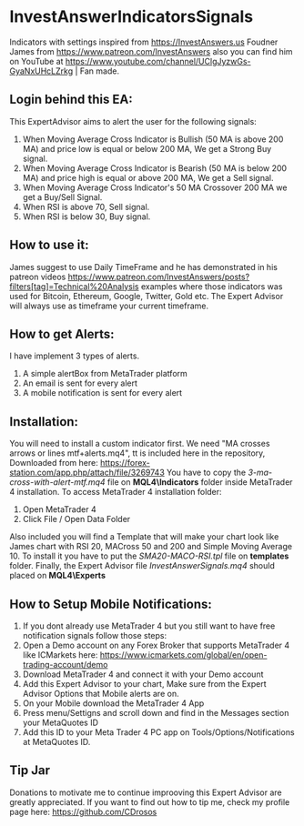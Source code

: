 # InvestAnswerIndicatorsSignals
Indicators with settings inspired from https://InvestAnswers.us Foudner James from https://www.patreon.com/InvestAnswers also you can find him on YouTube at https://www.youtube.com/channel/UClgJyzwGs-GyaNxUHcLZrkg | Fan made.

## Login behind this EA:
This ExpertAdvisor aims to alert the user for the following signals:

1) When Moving Average Cross Indicator is Bullish (50 MA is above 200 MA) and price low is equal or below 200 MA, We get a Strong Buy signal.
2) When Moving Average Cross Indicator is Bearish (50 MA is below 200 MA) and price high is equal or above 200 MA, We get a Sell signal.
3) When Moving Average Cross Indicator's 50 MA Crossover 200 MA we get a Buy/Sell Signal.
4) When RSI is above 70, Sell signal. 
5) When RSI is below 30, Buy signal. 

## How to use it:
James suggest to use Daily TimeFrame and he has demonstrated in his patreon videos https://www.patreon.com/InvestAnswers/posts?filters[tag]=Technical%20Analysis examples where those indicators was used for  Bitcoin, Ethereum, Google, Twitter, Gold etc.
The Expert Advisor will always use as timeframe your current timeframe.

## How to get Alerts:
I have implement 3 types of alerts.
1) A simple alertBox from MetaTrader platform
2) An email is sent for every alert
3) A mobile notification is sent for every alert

## Installation:
You will need to install a custom indicator first. We need "MA crosses arrows or lines mtf+alerts.mq4", tt is included here in the repository, Downloaded from here: https://forex-station.com/app.php/attach/file/3269743
You have to copy the *3-ma-cross-with-alert-mtf.mq4* file on **MQL4\Indicators** folder inside MetaTrader 4 installation. 
To access MetaTrader 4 installation folder:
1) Open MetaTrader 4
2) Click File / Open Data Folder

Also included you will find a Template that will make your chart look like James chart with RSI 20, MACross 50 and 200 and Simple Moving Average 10. To install it you have to put the *SMA20-MACO-RSI.tpl* file on **templates** folder.
Finally, the Expert Advisor file *InvestAnswerSignals.mq4* should placed on **MQL4\Experts**

## How to Setup Mobile Notifications:
1) If you dont already use MetaTrader 4 but you still want to have free notification signals follow those steps:
2) Open a Demo account on any Forex Broker that supports MetaTrader 4 like ICMarkets here: https://www.icmarkets.com/global/en/open-trading-account/demo
3) Download MetaTrader 4 and connect it with your Demo account
4) Add this Expert Advisor to your chart, Make sure from the Expert Advisor Options that Mobile alerts are on.
5) On your Mobile download the MetaTrader 4 App
6) Press menu/Settigns and scroll down and find in the Messages section your MetaQuotes ID
7) Add this ID to your Meta Trader 4 PC app on Tools/Options/Notifications at MetaQuotes ID.

## Tip Jar
Donations to motivate me to continue improoving this Expert Advisor are greatly appreciated. If you want to find out how to tip me, check my profile page here: https://github.com/CDrosos
